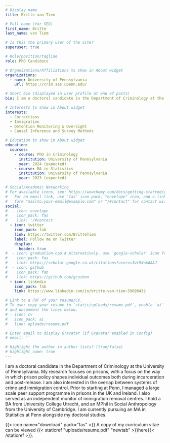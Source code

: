 ```yaml
---
# Display name
title: Britte van Tiem

# Full name (for SEO)
first_name: Britte
last_name: van Tiem

# Is this the primary user of the site?
superuser: true

# Role/position/tagline
role: PhD Candidate 

# Organizations/Affiliations to show in About widget
organizations:
  - name: University of Pennsylvania 
    url: https://crim.sas.upenn.edu/

# Short bio (displayed in user profile at end of posts)
bio: I am a doctoral candidate in the Department of Criminology at the University of Pennsylvania. My research focuses on prisons, with a focus on the way in which prison policy shapes individual outcomes both during incarceration and post-release. I am also interested in the overlap between systems of crime and immigration control. Prior to starting at Penn, I managed a large scale peer support programme in prisons in the UK and Ireland. I also served as an independent monitor of immigration removal centres. I hold a BA from University College Utrecht, and an MPhil in Social Anthropology from the University of Cambridge. I am currently pursuing an MA in Statistics at Penn alongside my doctoral studies.

# Interests to show in About widget
interests:
  - Corrections
  - Immigration 
  - Detention Monitoring & Oversight
  - Causal Inference and Survey Methods

# Education to show in About widget
education:
  courses:
    - course: PhD in Criminology
      institution: University of Pennsylvania
      year: 2024 (expected)
    - course: MA in Statistics
      institution: University of Pennsylvania
      year: 2023 (expected)

# Social/Academic Networking
# For available icons, see: https://wowchemy.com/docs/getting-started/page-builder/#icons
#   For an email link, use "fas" icon pack, "envelope" icon, and a link in the
#   form "mailto:your-email@example.com" or "/#contact" for contact widget.
social:
#  - icon: envelope
#    icon_pack: fas
#    link: '/#contact'
  - icon: twitter
    icon_pack: fab
    link: https://twitter.com/BritteTiem
    label: Follow me on Twitter
    display:
      header: true
#  - icon: graduation-cap # Alternatively, use `google-scholar` icon from `ai` icon pack
#    icon_pack: fas
#    link: https://scholar.google.co.uk/citations?user=sIwtMXoAAAAJ
#  - icon: github
#    icon_pack: fab
#    link: https://github.com/gcushen
  - icon: linkedin
    icon_pack: fab
    link: https://www.linkedin.com/in/britte-van-tiem-59098432

# Link to a PDF of your resume/CV.
# To use: copy your resume to `static/uploads/resume.pdf`, enable `ai` icons in `params.yaml`,
# and uncomment the lines below.
# - icon: cv
#   icon_pack: ai
#   link: uploads/resume.pdf

# Enter email to display Gravatar (if Gravatar enabled in Config)
# email: ''

# Highlight the author in author lists? (true/false)
# highlight_name: true
---
```


I am a doctoral candidate in the Department of Criminology at the University of Pennsylvania. My research focuses on prisons, with a focus on the way in which prison policy shapes individual outcomes both during incarceration and post-release. I am also interested in the overlap between systems of crime and immigration control. Prior to starting at Penn, I managed a large scale peer support programme in prisons in the UK and Ireland. I also served as an independent monitor of immigration removal centres. I hold a BA from University College Utrecht, and an MPhil in Social Anthropology from the University of Cambridge. I am currently pursuing an MA in Statistics at Penn alongside my doctoral studies.

{{< icon name="download" pack="fas" >}} A copy of my curriculum vitae can be viewed {{< staticref "uploads/resume.pdf" "newtab" >}}here{{< /staticref >}}.

